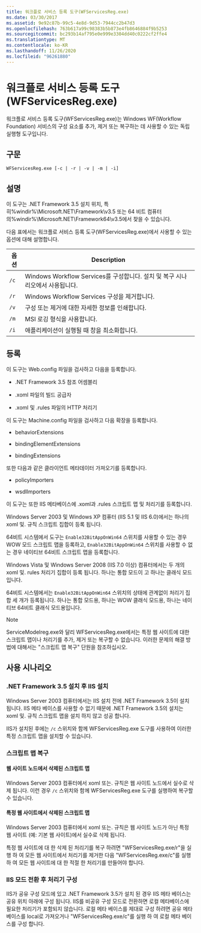 ```yaml
---
title: 워크플로 서비스 등록 도구(WFServicesReg.exe)
ms.date: 03/30/2017
ms.assetid: 9e92c87b-99c5-4e8d-9d53-7944cc2b47d3
ms.openlocfilehash: 763b617a99c98383b5b873e4fb8646884f9b5253
ms.sourcegitcommit: bc293b14af795e0e999e3304dd40c0222cf2ffe4
ms.translationtype: MT
ms.contentlocale: ko-KR
ms.lasthandoff: 11/26/2020
ms.locfileid: "96261880"
---
```

# <a name="workflow-service-registration-tool-wfservicesregexe"></a>워크플로 서비스 등록 도구(WFServicesReg.exe)

워크플로 서비스 등록 도구(WFServicesReg.exe)는 Windows WF(Workflow Foundation) 서비스의 구성 요소를 추가, 제거 또는 복구하는 데 사용할 수 있는 독립 실행형 도구입니다.  
  
## <a name="syntax"></a>구문  
  
```console  
WFServicesReg.exe [-c | -r | -v | -m | -i]  
```  
  
## <a name="remarks"></a>설명  

 이 도구는 .NET Framework 3.5 설치 위치, 특히%windir%\Microsoft.NET\Framework\v3.5 또는 64 비트 컴퓨터 의%windir%\Microsoft.NET\Framework64\v3.5에서 찾을 수 있습니다.  
  
 다음 표에서는 워크플로 서비스 등록 도구(WFServicesReg.exe)에서 사용할 수 있는 옵션에 대해 설명합니다.  
  
|옵션|Description|  
|------------|-----------------|  
|`/c`|Windows Workflow Services를 구성합니다. 설치 및 복구 시나리오에서 사용됩니다.|  
|`/r`|Windows Workflow Services 구성을 제거합니다.|  
|`/v`|구성 또는 제거에 대한 자세한 정보를 인쇄합니다.|  
|`/m`|MSI 로깅 형식을 사용합니다.|  
|`/i`|애플리케이션이 실행될 때 창을 최소화합니다.|  
  
## <a name="registration"></a>등록  

 이 도구는 Web.config 파일을 검사하고 다음을 등록합니다.  
  
- .NET Framework 3.5 참조 어셈블리  
  
- .xoml 파일의 빌드 공급자  
  
- .xoml 및 .rules 파일의 HTTP 처리기  
  
 이 도구는 Machine.config 파일을 검사하고 다음 확장을 등록합니다.  
  
- behaviorExtensions  
  
- bindingElementExtensions  
  
- bindingExtensions  
  
 또한 다음과 같은 클라이언트 메타데이터 가져오기를 등록합니다.  
  
- policyImporters  
  
- wsdlImporters  
  
 이 도구는 또한 IIS 메타베이스에 .xoml과 .rules 스크립트 맵 및 처리기를 등록합니다.  
  
 Windows Server 2003 및 Windows XP 컴퓨터 (IIS 5.1 및 IIS 6.0)에서는 하나의 xoml 및. 규칙 스크립트 집합이 등록 됩니다.  
  
 64비트 시스템에서 도구는 `Enable32BitAppOnWin64` 스위치를 사용할 수 있는 경우 WOW 모드 스크립트 맵을 등록하고, `Enable32BitAppOnWin64` 스위치를 사용할 수 없는 경우 네이티브 64비트 스크립트 맵을 등록합니다.  
  
 Windows Vista 및 Windows Server 2008 (IIS 7.0 이상) 컴퓨터에서는 두 개의 xoml 및. rules 처리기 집합이 등록 됩니다. 하나는 통합 모드이 고 하나는 클래식 모드입니다.  
  
 64비트 시스템에서는 `Enable32BitAppOnWin64` 스위치의 상태에 관계없이 처리기 집합 세 개가 등록됩니다. 하나는 통합 모드용, 하나는 WOW 클래식 모드용, 하나는 네이티브 64비트 클래식 모드용입니다.  
  
> [!NOTE]
> ServiceModelreg.exe와 달리 WFServicesReg.exe에서는 특정 웹 사이트에 대한 스크립트 맵이나 처리기를 추가, 제거 또는 복구할 수 없습니다. 이러한 문제의 해결 방법에 대해서는 "스크립트 맵 복구" 단원을 참조하십시오.  
  
## <a name="usage-scenarios"></a>사용 시나리오  
  
### <a name="installing-iis-after-net-framework-35-is-installed"></a>.NET Framework 3.5 설치 후 IIS 설치  

 Windows Server 2003 컴퓨터에서는 IIS 설치 전에 .NET Framework 3.5이 설치 됩니다. IIS 메타 베이스를 사용할 수 없기 때문에 .NET Framework 3.5의 설치는 xoml 및. 규칙 스크립트 맵을 설치 하지 않고 성공 합니다.  
  
 IIS가 설치된 후에는 `/c` 스위치와 함께 WFServicesReg.exe 도구를 사용하여 이러한 특정 스크립트 맵을 설치할 수 있습니다.  
  
### <a name="repairing-the-scriptmaps"></a>스크립트 맵 복구  
  
#### <a name="scriptmap-deleted-under-web-sites-node"></a>웹 사이트 노드에서 삭제된 스크립트 맵  

 Windows Server 2003 컴퓨터에서 xoml 또는. 규칙은 웹 사이트 노드에서 실수로 삭제 됩니다. 이런 경우 `/c` 스위치와 함께 WFServicesReg.exe 도구를 실행하여 복구할 수 있습니다.  
  
#### <a name="scriptmap-deleted-under-a-particular-web-site"></a>특정 웹 사이트에서 삭제된 스크립트 맵  

 Windows Server 2003 컴퓨터에서 xoml 또는. 규칙은 웹 사이트 노드가 아닌 특정 웹 사이트 (예: 기본 웹 사이트)에서 실수로 삭제 됩니다.  
  
 특정 웹 사이트에 대 한 삭제 된 처리기를 복구 하려면 "WFServicesReg.exe/r"을 실행 하 여 모든 웹 사이트에서 처리기를 제거한 다음 "WFServicesReg.exe/c"를 실행 하 여 모든 웹 사이트에 대 한 적절 한 처리기를 만들어야 합니다.  
  
### <a name="configuring-handlers-after-switching-iis-mode"></a>IIS 모드 전환 후 처리기 구성  

 IIS가 공유 구성 모드에 있고 .NET Framework 3.5가 설치 된 경우 IIS 메타 베이스는 공유 위치 아래에 구성 됩니다. IIS를 비공유 구성 모드로 전환하면 로컬 메타베이스에 필요한 처리기가 포함되지 않습니다. 로컬 메타 베이스를 제대로 구성 하려면 공유 메타 베이스를 local로 가져오거나 "WFServicesReg.exe/c"를 실행 하 여 로컬 메타 베이스를 구성 합니다.

